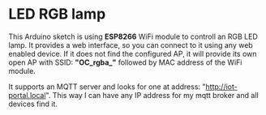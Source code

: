 # LED RGB lamp

This Arduino sketch is using **ESP8266** WiFi module to controll an RGB LED lamp. 
It provides a web interface, so you can connect to it using any web enabled device.
If it does not find the configured AP, it will provide its own open AP with SSID: **"OC_rgba_"** followed by MAC address of the WiFi module.

It supports an MQTT server and looks for one at address: "http://iot-portal.local". This way I can have any IP address for my mqtt broker and all devices find it.
